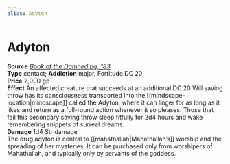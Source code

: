```yaml
---
alias: Adyton
---
```


# Adyton

**Source** [_Book of the Damned pg. 183_](http://paizo.com/products/btpy9tok)  
**Type** contact; **Addiction** major, Fortitude DC 20  
**Price** 2,000 gp  
**Effect** An affected creature that succeeds at an additional DC 20 Will saving throw has its consciousness transported into the [[mindscape-location|mindscape]] called the Adyton, where it can linger for as long as it likes and return as a full-round action whenever it so pleases. Those that fail this secondary saving throw sleep fitfully for 2d4 hours and wake remembering snippets of surreal dreams.  
**Damage** 1d4 Str damage  
The drug adyton is central to [[mahathallah|Mahathallah’s]] worship and the spreading of her mysteries. It can be purchased only from worshipers of Mahathallah, and typically only by servants of the goddess.
